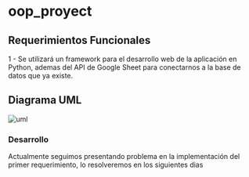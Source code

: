 # oop_proyect

## Requerimientos Funcionales

1 - Se utilizará un framework para el desarrollo web de la aplicación en Python, ademas del API de Google Sheet para conectarnos a la base de datos que ya existe.

## Diagrama UML
![uml](https://user-images.githubusercontent.com/98895197/164504029-1d743950-f192-4bd2-96e7-8aecc71397eb.png)


### Desarrollo 
Actualmente seguimos presentando problema en la implementación del primer requerimiento, lo resolveremos en los siguientes dias
